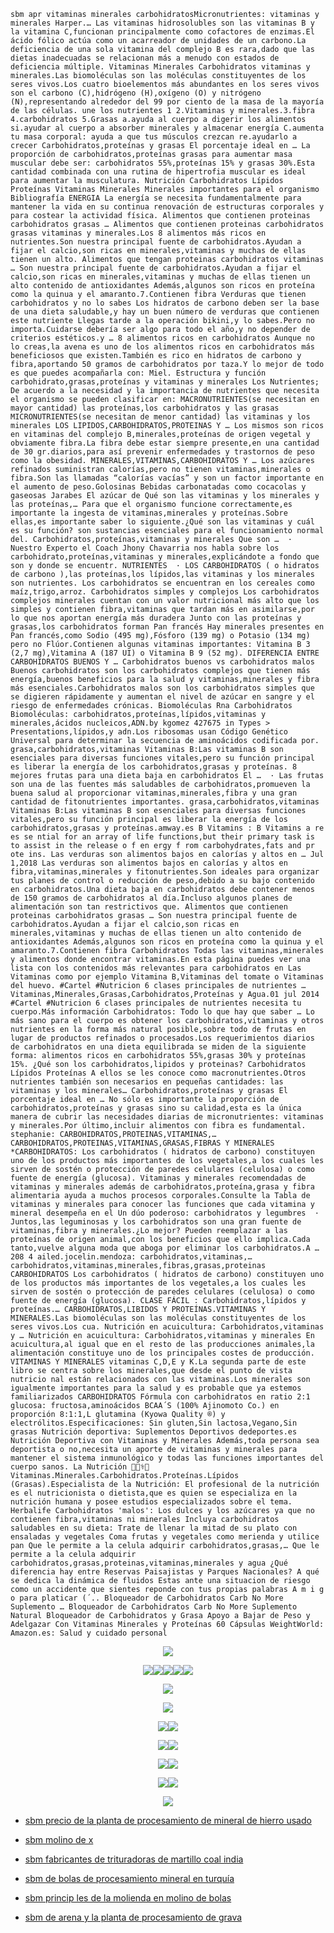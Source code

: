 
```
sbm apr vitaminas minerales carbohidratosMicronutrientes: vitaminas y minerales Harper.… Las vitaminas hidrosolubles son las vitaminas B y la vitamina C,funcionan principalmente como cofactores de enzimas.El ácido fólico actúa como un acarreador de unidades de un carbono.La deficiencia de una sola vitamina del complejo B es rara,dado que las dietas inadecuadas se relacionan más a menudo con estados de deficiencia múltiple. Vitaminas Minerales Carbohidratos vitaminas y minerales.Las biomoléculas son las moléculas constituyentes de los seres vivos.Los cuatro bioelementos más abundantes en los seres vivos son el carbono (C),hidrógeno (H),oxígeno (O) y nitrógeno (N),representando alrededor del 99 por ciento de la masa de la mayoría de las células. une los nutrientes 1 2.Vitaminas y minerales.3.fibra 4.carbohidratos 5.Grasas a.ayuda al cuerpo a digerir los alimentos si.ayudar al cuerpo a absorber minerales y almacenar energía C.aumenta tu masa corporal: ayuda a que tus músculos crezcan re.ayudarlo a crecer Carbohidratos,proteínas y grasas El porcentaje ideal en … La proporción de carbohidratos,proteínas grasas para aumentar masa muscular debe ser: carbohidratos 55%,proteínas 15% y grasas 30%.Esta cantidad combinada con una rutina de hipertrofia muscular es ideal para aumentar la musculatura. Nutrición Carbohidratos Lípidos Proteínas Vitaminas Minerales Minerales importantes para el organismo Bibliografía ENERGIA La energía se necesita fundamentalmente para mantener la vida en su continua renovación de estructuras corporales y para costear la actividad física. Alimentos que contienen proteinas carbohidratos grasas … Alimentos que contienen proteinas carbohidratos grasas vitaminas y minerales.Los 8 alimentos más ricos en nutrientes.Son nuestra principal fuente de carbohidratos.Ayudan a fijar el calcio,son ricas en minerales,vitaminas y muchas de ellas tienen un alto. Alimentos que tengan proteinas carbohidratos vitaminas … Son nuestra principal fuente de carbohidratos.Ayudan a fijar el calcio,son ricas en minerales,vitaminas y muchas de ellas tienen un alto contenido de antioxidantes Además,algunos son ricos en proteína como la quinua y el amaranto.7.Contienen fibra Verduras que tienen carbohidratos y no lo sabes Los hidratos de carbono deben ser la base de una dieta saludable,y hay un buen número de verduras que contienen este nutriente Llegas tarde a la operación bikini,y lo sabes.Pero no importa.Cuidarse debería ser algo para todo el año,y no depender de criterios estéticos.y … 8 alimentos ricos en carbohidratos Aunque no lo creas,la avena es uno de los alimentos ricos en carbohidratos más beneficiosos que existen.También es rico en hidratos de carbono y fibra,aportando 50 gramos de carbohidratos por taza.Y lo mejor de todo es que puedes acompañarla con: Miel. Estructura y función carbohidrato,grasas,proteínas y vitaminas y minerales Los Nutrientes; De acuerdo a la necesidad y la importancia de nutrientes que necesita el organismo se pueden clasificar en: MACRONUTRIENTES(se necesitan en mayor cantidad) las proteínas,los carbohidratos y las grasas MICRONUTRIENTES(se necesitan de menor cantidad) las vitaminas y los minerales LOS LIPIDOS,CARBOHIDRATOS,PROTEINAS Y … Los mismos son ricos en vitaminas del complejo B,minerales,proteínas de origen vegetal y obviamente fibra.La fibra debe estar siempre presente,en una cantidad de 30 gr.diarios,para así prevenir enfermedades y trastornos de peso como la obesidad. MINERALES,VITAMINAS,CARBOHIDRATOS Y … Los azúcares refinados suministran calorías,pero no tienen vitaminas,minerales o fibra.Son las llamadas “calorías vacías” y son un factor importante en el aumento de peso.Golosinas Bebidas carbonatadas como cocacolas y gaseosas Jarabes El azúcar de Qué son las vitaminas y los minerales y las proteínas,… Para que el organismo funcione correctamente,es importante la ingesta de vitaminas,minerales y proteínas.Sobre ellas,es importante saber lo siguiente.¿Qué son las vitaminas y cuál es su función? son sustancias esenciales para el funcionamiento normal del. Carbohidratos,proteínas,vitaminas y minerales Que son …  · Nuestro Experto el Coach Jhony Chavarria nos habla sobre los carbohidrato,proteínas,vitaminas y minerales,explicándote a fondo que son y donde se encuentr. NUTRIENTES  · LOS CARBOHIDRATOS ( o hidratos de carbono ),las proteínas,los lípidos,las vitaminas y los minerales son nutrientes. Los carbohidratos se encuentran en los cereales como maíz,trigo,arroz. Carbohidratos simples y complejos Los carbohidratos complejos minerales cuentan con un valor nutricional más alto que los simples y contienen fibra,vitaminas que tardan más en asimilarse,por lo que nos aportan energía más duradera Junto con las proteínas y grasas,los carbohidratos forman Pan francés Hay minerales presentes en Pan francés,como Sodio (495 mg),Fósforo (139 mg) o Potasio (134 mg) pero no Flúor.Contienen algunas vitaminas importantes: Vitamina B 3 (2,7 mg),Vitamina A (187 UI) o Vitamina B 9 (52 mg). DIFERENCIA ENTRE CARBOHIDRATOS BUENOS Y … Carbohidratos buenos vs carbohidratos malos Buenos carbohidratos son los carbohidratos complejos que tienen más energía,buenos beneficios para la salud y vitaminas,minerales y fibra más esenciales.Carbohidratos malos son los carbohidratos simples que se digieren rápidamente y aumentan el nivel de azúcar en sangre y el riesgo de enfermedades crónicas. Biomoléculas Rna Carbohidratos Biomoléculas: carbohidratos,proteínas,lípidos,vitaminas y minerales,ácidos nucleicos,ADN.by kgomez 427675 in Types > Presentations,lípidos,y adn.Los ribosomas usan Código Genético Universal para determinar la secuencia de aminoácidos codificada por. grasa,carbohidratos,vitaminas Vitaminas B:Las vitaminas B son esenciales para diversas funciones vitales,pero su función principal es liberar la energía de los carbohidratos,grasas y proteínas. 8 mejores frutas para una dieta baja en carbohidratos El …  · Las frutas son una de las fuentes más saludables de carbohidratos,promueven la buena salud al proporcionar vitaminas,minerales,fibra y una gran cantidad de fitonutrientes importantes. grasa,carbohidratos,vitaminas Vitaminas B:Las vitaminas B son esenciales para diversas funciones vitales,pero su función principal es liberar la energía de los carbohidratos,grasas y proteínas.amway.es B Vitamins : B Vitamins a re es se ntial for an array of life functions,but their primary task is to assist in the release o f en ergy f rom carbohydrates,fats and pr ote ins. Las verduras son alimentos bajos en calorías y altos en … Jul 1,2018 Las verduras son alimentos bajos en calorías y altos en fibra,vitaminas,minerales y fitonutrientes.Son ideales para organizar tus planes de control o reducción de peso,debido a su bajo contenido en carbohidratos.Una dieta baja en carbohidratos debe contener menos de 150 gramos de carbohidratos al día.Incluso algunos planes de alimentación son tan restrictivos que. Alimentos que contienen proteinas carbohidratos grasas … Son nuestra principal fuente de carbohidratos.Ayudan a fijar el calcio,son ricas en minerales,vitaminas y muchas de ellas tienen un alto contenido de antioxidantes Además,algunos son ricos en proteína como la quinua y el amaranto.7.Contienen fibra Carbohidratos Todas las vitaminas,minerales y alimentos donde encontrar vitaminas.En esta página puedes ver una lista con los contenidos más relevantes para carbohidratos en Las Vitaminas como por ejemplo Vitamina B,Vitaminas del tomate o Vitaminas del huevo. #Cartel #Nutricion 6 clases principales de nutrientes … Vitaminas,Minerales,Grasas,Carbohidratos,Proteínas y Agua.01 jul 2014 #Cartel #Nutricion 6 clases principales de nutrientes necesita tu cuerpo.Más información Carbohidratos: Todo lo que hay que saber … Lo más sano para el cuerpo es obtener los carbohidratos,vitaminas y otros nutrientes en la forma más natural posible,sobre todo de frutas en lugar de productos refinados o procesados.Los requerimientos diarios de carbohidratos en una dieta equilibrada se miden de la siguiente forma: alimentos ricos en carbohidratos 55%,grasas 30% y proteínas 15%. ¿Qué son los carbohidratos,lipidos y proteinas? Carbohidratos Lípidos Proteínas A ellos se les conoce como macronutrientes.Otros nutrientes también son necesarios en pequeñas cantidades: las vitaminas y los minerales… Carbohidratos,proteínas y grasas El porcentaje ideal en … No sólo es importante la proporción de carbohidratos,proteínas y grasas sino su calidad,esta es la única manera de cubrir las necesidades diarias de micronutrientes: vitaminas y minerales.Por último,incluir alimentos con fibra es fundamental. stephanie: CARBOHIDRATOS,PROTEINAS,VITAMINAS,… CARBOHIDRATOS,PROTEINAS,VITAMINAS,GRASAS,FIBRAS Y MINERALES *CARBOHIDRATOS: Los carbohidratos ( hidratos de carbono) constituyen uno de los productos más importantes de los vegetales,a los cuales les sirven de sostén o protección de paredes celulares (celulosa) o como fuente de energía (glucosa). Vitaminas y minerales recomendadas de vitaminas y minerales además de carbohidratos,proteína,grasa y fibra alimentaria ayuda a muchos procesos corporales.Consulte la Tabla de vitaminas y minerales para conocer las funciones que cada vitamina y mineral desempeña en el Un dúo poderoso: carbohidratos y legumbres  · Juntos,las leguminosas y los carbohidratos son una gran fuente de vitaminas,fibra y minerales.¿Lo mejor? Pueden reemplazar a las proteínas de origen animal,con los beneficios que ello implica.Cada tanto,vuelve alguna moda que aboga por eliminar los carbohidratos.A … 208 4 ailed.jocelin.mendoza: carbohidratos,vitaminas,… carbohidratos,vitaminas,minerales,fibras,grasas,proteinas CARBOHIDRATOS Los carbohidratos ( hidratos de carbono) constituyen uno de los productos más importantes de los vegetales,a los cuales les sirven de sostén o protección de paredes celulares (celulosa) o como fuente de energía (glucosa). CLASE FÁCIL : Carbohidratos,lípidos y proteínas.… CARBOHIDRATOS,LIBIDOS Y PROTEÍNAS.VITAMINAS Y MINERALES.Las biomoléculas son las moléculas constituyentes de los seres vivos.Los cua. Nutrición en acuicultura: Carbohidratos,vitaminas y … Nutrición en acuicultura: Carbohidratos,vitaminas y minerales En acuicultura,al igual que en el resto de las producciones animales,la alimentación constituye uno de los principales costes de producción. VITAMINAS Y MINERALES vitaminas C,D,E y K.La segunda parte de este libro se centra sobre los minerales,que desde el punto de vista nutricio nal están relacionados con las vitaminas.Los minerales son igualmente importantes para la salud y es probable que ya estemos familiarizados CARBOHIDRATOS Fórmula con carbohidratos en ratio 2:1 glucosa: fructosa,aminoácidos BCAA´S (100% Ajinomoto Co.) en proporción 8:1:1,L glutamina (Kyowa Quality ®) y electrólitos.Especificaciones: Sin gluten,Sin lactosa,Vegano,Sin grasas Nutrición deportiva: Suplementos Deportivos dedeportes.es Nutrición Deportiva con Vitaminas y Minerales Además,toda persona sea deportista o no,necesita un aporte de vitaminas y minerales para mantener el sistema inmunológico y todas las funciones importantes del cuerpo sanos. La Nutrición 👨🏽‍⚕️🍏 Vitaminas.Minerales.Carbohidratos.Proteínas.Lípidos (Grasas).Especialista de la Nutrición: El profesional de la nutrición es el nutricionista o dietista,que es quien se especializa en la nutrición humana y posee estudios especializados sobre el tema. Herbalife Carbohidratos 'malos': Los dulces y los azúcares ya que no contienen fibra,vitaminas ni minerales Incluya carbohidratos saludables en su dieta: Trate de llenar la mitad de su plato con ensaladas y vegetales Coma frutas y vegetales como merienda y utilice pan Que le permite a la celula adquirir carbohidratos,grasas,… Que le permite a la celula adquirir carbohidratos,grasas,proteinas,vitaminas,minerales y agua ¿Qué diferencia hay entre Reservas Paisajistas y Parques Nacionales? A qué se dedica la dinámica de fluidos Estas ante una situacion de riesgo como un accidente que sientes reponde con tus propias palabras A m i g o para platicar (´.. Bloqueador de Carbohidratos Carb No More Suplemento … Bloqueador de Carbohidratos Carb No More Suplemento Natural Bloqueador de Carbohidratos y Grasa Apoyo a Bajar de Peso y Adelgazar Con Vitaminas Minerales y Proteínas 60 Cápsulas WeightWorld: Amazon.es: Salud y cuidado personal 
```

<div align="center">

<a href="https://es-crusher.shibang-china.com/github&k=sbm+apr+vitaminas+minerales+carbohidratos"><img src="https://static.shibang-china.com/es/crusher/logo.jpg"></a>

<a href="https://es-crusher.shibang-china.com/github&k=sbm+apr+vitaminas+minerales+carbohidratos"><img src="https://static.shibang-china.com/es/crusher/index.jpg"></a><a href="https://es-crusher.shibang-china.com/material.htmlgithub&k=sbm+apr+vitaminas+minerales+carbohidratos"><img src="https://static.shibang-china.com/es/crusher/material.jpg"></a><a href="https://es-crusher.shibang-china.com/application.htmlgithub&k=sbm+apr+vitaminas+minerales+carbohidratos"><img src="https://static.shibang-china.com/es/crusher/application.jpg"></a><a href="https://es-crusher.shibang-china.com/aboutus.htmlgithub&k=sbm+apr+vitaminas+minerales+carbohidratos"><img src="https://static.shibang-china.com/es/crusher/aboutus.jpg"></a><a href="https://es-crusher.shibang-china.com/contact.htmlgithub&k=sbm+apr+vitaminas+minerales+carbohidratos"><img src="https://static.shibang-china.com/es/crusher/contact.jpg"></a>

<a href="https://es-crusher.shibang-china.com/github&k=sbm+apr+vitaminas+minerales+carbohidratos"><img src="https://static.shibang-china.com/es/crusher/banner.jpg"></a>

<a href="https://swt.shibang-china.com/github&k=sbm+apr+vitaminas+minerales+carbohidratos"><img src="https://static.shibang-china.com/es/crusher/text.jpg"></a>

<a href="https://swt.shibang-china.com/github&k=sbm+apr+vitaminas+minerales+carbohidratos"><img src="https://static.shibang-china.com/es/crusher/chat.jpg"></a><a href="https://es-crusher.shibang-china.com/contact.htmlgithub&k=sbm+apr+vitaminas+minerales+carbohidratos"><img src="https://static.shibang-china.com/es/crusher/message.jpg"></a>

<a href="https://es-crusher.shibang-china.com/products/pe.htmlgithub&k=sbm+apr+vitaminas+minerales+carbohidratos"><img src="https://static.shibang-china.com/es/crusher/pe.jpg"></a><a href="https://es-crusher.shibang-china.com/products/pf.htmlgithub&k=sbm+apr+vitaminas+minerales+carbohidratos"><img src="https://static.shibang-china.com/es/crusher/pf.jpg"></a>

<a href="https://es-crusher.shibang-china.com/products/hpt.htmlgithub&k=sbm+apr+vitaminas+minerales+carbohidratos"><img src="https://static.shibang-china.com/es/crusher/hpt.jpg"></a><a href="https://es-crusher.shibang-china.com/products/vsi.htmlgithub&k=sbm+apr+vitaminas+minerales+carbohidratos"><img src="https://static.shibang-china.com/es/crusher/vsi.jpg"></a>

<a href="https://es-crusher.shibang-china.com/products/klv.htmlgithub&k=sbm+apr+vitaminas+minerales+carbohidratos"><img src="https://static.shibang-china.com/es/crusher/klv.jpg"></a><a href="https://es-crusher.shibang-china.com/products/portable.htmlgithub&k=sbm+apr+vitaminas+minerales+carbohidratos"><img src="https://static.shibang-china.com/es/crusher/portable.jpg"></a>

<a href="https://swt.shibang-china.com/github&k=sbm+apr+vitaminas+minerales+carbohidratos"><img src="https://static.shibang-china.com/es/crusher/case.jpg"></a>

</div>


* [sbm precio de la planta de procesamiento de mineral de hierro usado](sbm%20precio%20de%20la%20planta%20de%20procesamiento%20de%20mineral%20de%20hierro%20usado.md)

* [sbm molino de x](sbm%20molino%20de%20x.md)

* [sbm fabricantes de trituradoras de martillo coal india](sbm%20fabricantes%20de%20trituradoras%20de%20martillo%20coal%20india.md)

* [sbm de bolas de procesamiento mineral en turquía](sbm%20de%20bolas%20de%20procesamiento%20mineral%20en%20turqu%C3%ADa.md)

* [sbm princip les de la molienda en molino de bolas](sbm%20princip%20les%20de%20la%20molienda%20en%20molino%20de%20bolas.md)

* [sbm de arena y la planta de procesamiento de grava](sbm%20de%20arena%20y%20la%20planta%20de%20procesamiento%20de%20grava.md)